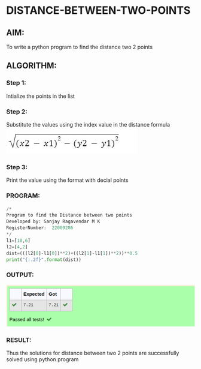 # DISTANCE-BETWEEN-TWO-POINTS

## AIM:
To write a python program to find the distance two 2 points
## ALGORITHM:
### Step 1: 
Intialize the points in the list
### Step 2: 
Substitute the values using the index value in the distance formula  
![formula](/formula.png)
### Step 3: 
Print the value using the format with decial points 
### PROGRAM:
```py
/*
Program to find the Distance between two points
Developed by: Sanjay Ragavendar M K
RegisterNumber:  22009286
*/
l1=[10,6]
l2=[4,2]
dist=(((l2[0]-l1[0])**2)+((l2[1]-l1[1])**2))**0.5
print("{:.2f}".format(dist))
```
### OUTPUT:
![output](/distance%20output.png)

### RESULT:
Thus the solutions for distance between two 2 points are successfully solved using python program
